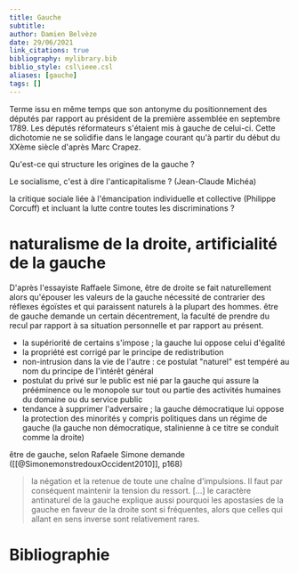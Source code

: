 ```yaml
---
title: Gauche
subtitle:
author: Damien Belvèze
date: 29/06/2021
link_citations: true
bibliography: mylibrary.bib
biblio_style: csl\ieee.csl
aliases: [gauche]
tags: []
---
```



Terme issu en même temps que son antonyme du positionnement des députés par rapport au président de la première assemblée en septembre 1789. Les députés réformateurs s'étaient mis à gauche de celui-ci.
Cette dichotomie ne se solidifie dans le langage courant qu'à partir du début du XXème siècle d'après Marc Crapez.

Qu'est-ce qui structure les origines de la gauche ?

Le socialisme, c'est à dire l'anticapitalisme ? (Jean-Claude Michéa)

la critique sociale liée à l'émancipation individuelle et collective (Philippe Corcuff) et incluant la lutte contre toutes les discriminations ?


# naturalisme de la droite, artificialité de la gauche

D'après l'essayiste Raffaele Simone, être de droite se fait naturellement alors qu'épouser les valeurs de la gauche nécessité de contrarier des réflexes égoïstes et qui paraissent naturels à la plupart des hommes. être de gauche demande un certain décentrement, la faculté de prendre du recul par rapport à sa situation personnelle et par rapport au présent. 

- la supériorité de certains s'impose ; la gauche lui oppose celui d'égalité
- la propriété est corrigé par le principe de redistribution
- non-intrusion dans la vie de l'autre : ce postulat "naturel" est tempéré au nom du principe de l'intérêt général
- postulat du privé sur le public est nié par la gauche qui assure la prééminence ou le monopole sur tout ou partie des activités humaines du domaine ou du service public
- tendance à supprimer l'adversaire ; la gauche démocratique lui oppose la protection des minorités y compris politiques dans un régime de gauche (la gauche non démocratique, stalinienne à ce titre se conduit comme la droite)

être de gauche, selon Rafaele Simone demande ([[@SimonemonstredouxOccident2010]], p168)

> la négation et la retenue de toute une chaîne d'impulsions. Il faut par conséquent maintenir la tension du ressort. [...] le caractère antinaturel de la gauche explique aussi pourquoi les apostasies de la gauche en faveur de la droite sont si fréquentes, alors que celles qui allant en sens inverse sont relativement rares. 

# Bibliographie